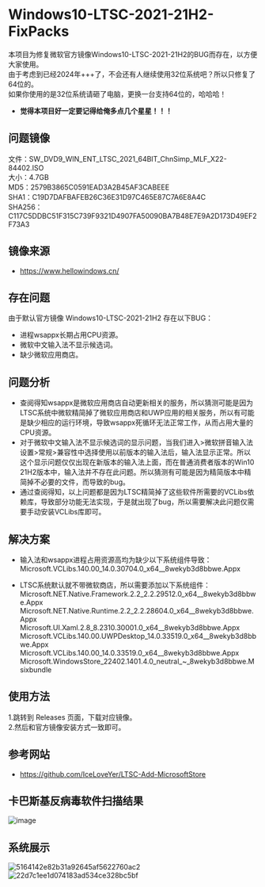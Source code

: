 # Windows10-LTSC-2021-21H2-FixPacks

本项目为修复微软官方镜像Windows10-LTSC-2021-21H2的BUG而存在，以方便大家使用。  
由于考虑到已经2024年+++了，不会还有人继续使用32位系统吧？所以只修复了64位的。  
如果你使用的是32位系统请砸了电脑，更换一台支持64位的，哈哈哈！  

- **觉得本项目好一定要记得给俺多点几个星星！！！**

## 问题镜像
文件：SW_DVD9_WIN_ENT_LTSC_2021_64BIT_ChnSimp_MLF_X22-84402.ISO  
大小：4.7GB  
MD5：2579B3865C0591EAD3A2B45AF3CABEEE  
SHA1：C19D7DAFBAFEB26C36E31D97C465E87C7A6E8A4C  
SHA256：C117C5DDBC51F315C739F9321D4907FA50090BA7B48E7E9A2D173D49EF2F73A3  

## 镜像来源
- https://www.hellowindows.cn/

## 存在问题
由于默认官方镜像 Windows10-LTSC-2021-21H2 存在以下BUG：
- 进程wsappx长期占用CPU资源。
- 微软中文输入法不显示候选词。
- 缺少微软应用商店。

## 问题分析
- 查阅得知wsappx是微软应用商店自动更新相关的服务，所以猜测可能是因为LTSC系统中微软精简掉了微软应用商店和UWP应用的相关服务，所以有可能是缺少相应的运行环境，导致wsappx死循环无法正常工作，从而占用大量的CPU资源。
- 对于微软中文输入法不显示候选词的显示问题，当我们进入>微软拼音输入法设置>常规>兼容性中选择使用以前版本的输入法后，输入法显示正常。所以这个显示问题仅仅出现在新版本的输入法上面，而在普通消费者版本的Win10 21H2版本中，输入法并不存在此问题。所以猜测有可能是因为精简版本中精简掉不必要的文件，而导致的bug。
- 通过查阅得知，以上问题都是因为LTSC精简掉了这些软件所需要的VCLibs依赖库，导致部分功能无法实现，于是就出现了bug，所以需要解决此问题仅需要手动安装VCLibs库即可。

## 解决方案
- 输入法和wsappx进程占用资源高均为缺少以下系统组件导致：  
Microsoft.VCLibs.140.00_14.0.30704.0_x64__8wekyb3d8bbwe.Appx

- LTSC系统默认就不带微软商店，所以需要添加以下系统组件：  
Microsoft.NET.Native.Framework.2.2_2.2.29512.0_x64__8wekyb3d8bbwe.Appx  
Microsoft.NET.Native.Runtime.2.2_2.2.28604.0_x64__8wekyb3d8bbwe.Appx
Microsoft.UI.Xaml.2.8_8.2310.30001.0_x64__8wekyb3d8bbwe.Appx
Microsoft.VCLibs.140.00.UWPDesktop_14.0.33519.0_x64__8wekyb3d8bbwe.Appx
Microsoft.VCLibs.140.00_14.0.33519.0_x64__8wekyb3d8bbwe.Appx
Microsoft.WindowsStore_22402.1401.4.0_neutral_~_8wekyb3d8bbwe.Msixbundle

## 使用方法
1.跳转到 Releases 页面，下载对应镜像。  
2.然后和官方镜像安装方式一致即可。  

## 参考网站
- https://github.com/IceLoveYer/LTSC-Add-MicrosoftStore

## 卡巴斯基反病毒软件扫描结果
![image](https://github.com/user-attachments/assets/27e656d3-f9c8-45c2-835f-f0dc40761658)

## 系统展示
![5164142e82b31a92645af5622760ac2](https://github.com/user-attachments/assets/3992f5ff-1c13-47aa-b5a5-b0a59b6d50d0)
![22d7c1ee1d074183ad534ce328bc5bf](https://github.com/user-attachments/assets/76976715-2943-4677-9451-ad52cae3d459)










